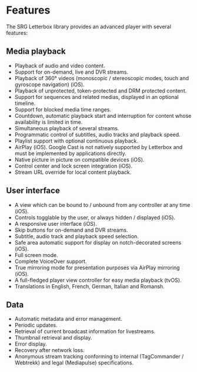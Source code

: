 # Features

The SRG Letterbox library provides an advanced player with several features:

## Media playback

* Playback of audio and video content.
* Support for on-demand, live and DVR streams.
* Playback of 360° videos (monoscopic / stereoscopic modes, touch and gyroscope navigation) (iOS).
* Playback of unprotected, token-protected and DRM protected content.
* Support for sequences and related medias, displayed in an optional timeline.
* Support for blocked media time ranges.
* Countdown, automatic playback start and interruption for content whose availability is limited in time.
* Simultaneous playback of several streams.
* Programmatic control of subtitles, audio tracks and playback speed.
* Playlist support with optional continuous playback.
* AirPlay (iOS). Google Cast is not natively supported by Letterbox and must be implemented by applications directly.
* Native picture in picture on compatible devices (iOS).
* Control center and lock screen integration (iOS).
* Stream URL override for local content playback.

## User interface

* A view which can be bound to / unbound from any controller at any time (iOS).
* Controls togglable by the user, or always hidden / displayed (iOS).
* A responsive user interface (iOS).
* Skip buttons for on-demand and DVR streams.
* Subtitle, audio track and playback speed selection.
* Safe area automatic support for display on notch-decorated screens (iOS).
* Full screen mode.
* Complete VoiceOver support.
* True mirroring mode for presentation purposes via AirPlay mirroring (iOS).
* A full-fledged player view controller for easy media playback (tvOS).
* Translations in English, French, German, Italian and Romansh.

## Data

* Automatic metadata and error management.
* Periodic updates.
* Retrieval of current broadcast information for livestreams.
* Thumbnail retrieval and display.
* Error display.
* Recovery after network loss.
* Anonymous stream tracking conforming to internal (TagCommander / Webtrekk) and legal (Mediapulse) specifications.


